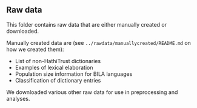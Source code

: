 ## Raw data

This folder contains raw data that are either manually created or downloaded. 

Manually created data are (see `../rawdata/manuallycreated/README.md` on how we created them):
* List of non-HathiTrust dictionaries
* Examples of lexical elaboration
* Population size information for BILA languages
* Classification of dictionary entries

We downloaded various other raw data for use in preprocessing and analyses.
